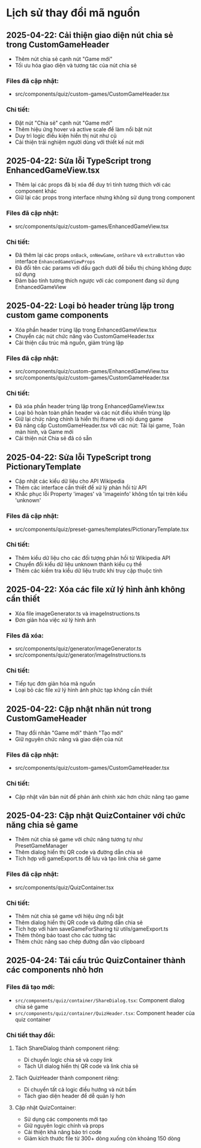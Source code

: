 # Lịch sử thay đổi mã nguồn

## 2025-04-22: Cải thiện giao diện nút chia sẻ trong CustomGameHeader
- Thêm nút chia sẻ cạnh nút "Game mới"
- Tối ưu hóa giao diện và tương tác của nút chia sẻ

### Files đã cập nhật:
- src/components/quiz/custom-games/CustomGameHeader.tsx

### Chi tiết:
- Đặt nút "Chia sẻ" cạnh nút "Game mới"
- Thêm hiệu ứng hover và active scale để làm nổi bật nút
- Duy trì logic điều kiện hiển thị nút như cũ
- Cải thiện trải nghiệm người dùng với thiết kế nút mới

## 2025-04-22: Sửa lỗi TypeScript trong EnhancedGameView.tsx
- Thêm lại các props đã bị xóa để duy trì tính tương thích với các component khác
- Giữ lại các props trong interface nhưng không sử dụng trong component

### Files đã cập nhật:
- src/components/quiz/custom-games/EnhancedGameView.tsx

### Chi tiết:
- Đã thêm lại các props `onBack`, `onNewGame`, `onShare` và `extraButton` vào interface `EnhancedGameViewProps`
- Đã đổi tên các params với dấu gạch dưới để biểu thị chúng không được sử dụng
- Đảm bảo tính tương thích ngược với các component đang sử dụng EnhancedGameView

## 2025-04-22: Loại bỏ header trùng lặp trong custom game components
- Xóa phần header trùng lặp trong EnhancedGameView.tsx
- Chuyển các nút chức năng vào CustomGameHeader.tsx
- Cải thiện cấu trúc mã nguồn, giảm trùng lặp

### Files đã cập nhật:
- src/components/quiz/custom-games/EnhancedGameView.tsx
- src/components/quiz/custom-games/CustomGameHeader.tsx

### Chi tiết:
- Đã xóa phần header trùng lặp trong EnhancedGameView.tsx
- Loại bỏ hoàn toàn phần header và các nút điều khiển trùng lặp
- Giữ lại chức năng chính là hiển thị iframe với nội dung game
- Đã nâng cấp CustomGameHeader.tsx với các nút: Tải lại game, Toàn màn hình, và Game mới
- Cải thiện nút Chia sẻ đã có sẵn

## 2025-04-22: Sửa lỗi TypeScript trong PictionaryTemplate
- Cập nhật các kiểu dữ liệu cho API Wikipedia
- Thêm các interface cần thiết để xử lý phản hồi từ API
- Khắc phục lỗi Property 'images' và 'imageinfo' không tồn tại trên kiểu 'unknown'

### Files đã cập nhật:
- src/components/quiz/preset-games/templates/PictionaryTemplate.tsx

### Chi tiết:
- Thêm kiểu dữ liệu cho các đối tượng phản hồi từ Wikipedia API
- Chuyển đổi kiểu dữ liệu unknown thành kiểu cụ thể
- Thêm các kiểm tra kiểu dữ liệu trước khi truy cập thuộc tính

## 2025-04-22: Xóa các file xử lý hình ảnh không cần thiết
- Xóa file imageGenerator.ts và imageInstructions.ts
- Đơn giản hóa việc xử lý hình ảnh

### Files đã xóa:
- src/components/quiz/generator/imageGenerator.ts
- src/components/quiz/generator/imageInstructions.ts

### Chi tiết:
- Tiếp tục đơn giản hóa mã nguồn
- Loại bỏ các file xử lý hình ảnh phức tạp không cần thiết

## 2025-04-22: Cập nhật nhãn nút trong CustomGameHeader
- Thay đổi nhãn "Game mới" thành "Tạo mới"
- Giữ nguyên chức năng và giao diện của nút

### Files đã cập nhật:
- src/components/quiz/custom-games/CustomGameHeader.tsx

### Chi tiết:
- Cập nhật văn bản nút để phản ánh chính xác hơn chức năng tạo game

## 2025-04-23: Cập nhật QuizContainer với chức năng chia sẻ game
- Thêm nút chia sẻ game với chức năng tương tự như PresetGameManager
- Thêm dialog hiển thị QR code và đường dẫn chia sẻ
- Tích hợp với gameExport.ts để lưu và tạo link chia sẻ game

### Files đã cập nhật:
- src/components/quiz/QuizContainer.tsx

### Chi tiết:
- Thêm nút chia sẻ game với hiệu ứng nổi bật
- Thêm dialog hiển thị QR code và đường dẫn chia sẻ
- Tích hợp với hàm saveGameForSharing từ utils/gameExport.ts
- Thêm thông báo toast cho các tương tác
- Thêm chức năng sao chép đường dẫn vào clipboard

## 2025-04-24: Tái cấu trúc QuizContainer thành các components nhỏ hơn

### Files đã tạo mới:
- `src/components/quiz/container/ShareDialog.tsx`: Component dialog chia sẻ game
- `src/components/quiz/container/QuizHeader.tsx`: Component header của quiz container

### Chi tiết thay đổi:
1. Tách ShareDialog thành component riêng:
   - Di chuyển logic chia sẻ và copy link
   - Tách UI dialog hiển thị QR code và link chia sẻ

2. Tách QuizHeader thành component riêng:
   - Di chuyển tất cả logic điều hướng và nút bấm
   - Tách giao diện header để dễ quản lý hơn

3. Cập nhật QuizContainer:
   - Sử dụng các components mới tạo
   - Giữ nguyên logic chính và props
   - Cải thiện khả năng bảo trì code
   - Giảm kích thước file từ 300+ dòng xuống còn khoảng 150 dòng
